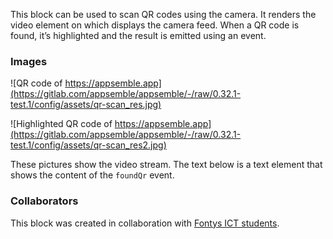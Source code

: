 This block can be used to scan QR codes using the camera. It renders the video element on which
displays the camera feed. When a QR code is found, it’s highlighted and the result is emitted using
an event.

### Images

![QR code of https://appsemble.app](https://gitlab.com/appsemble/appsemble/-/raw/0.32.1-test.1/config/assets/qr-scan_res.jpg)

![Highlighted QR code of https://appsemble.app](https://gitlab.com/appsemble/appsemble/-/raw/0.32.1-test.1/config/assets/qr-scan_res2.jpg)

These pictures show the video stream. The text below is a text element that shows the content of the
`foundQr` event.

### Collaborators

This block was created in collaboration with
[Fontys ICT students](https://fontys.edu/Bachelors-masters/Bachelors/Information-Communication-Technology-Eindhoven.htm).
